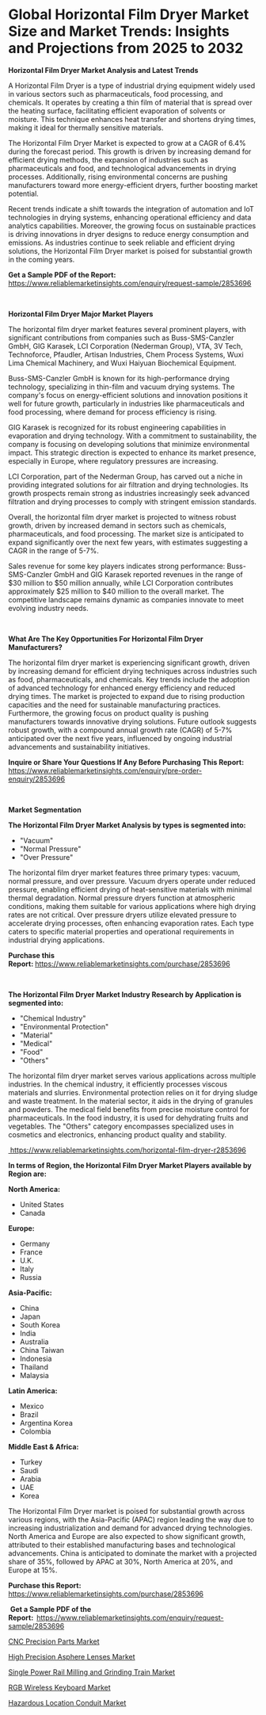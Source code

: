 <p><h1>Global Horizontal Film Dryer Market Size and Market Trends: Insights and Projections from 2025 to 2032</h1></p><p><strong>Horizontal Film Dryer Market Analysis and Latest Trends</strong></p>
<p><p>A Horizontal Film Dryer is a type of industrial drying equipment widely used in various sectors such as pharmaceuticals, food processing, and chemicals. It operates by creating a thin film of material that is spread over the heating surface, facilitating efficient evaporation of solvents or moisture. This technique enhances heat transfer and shortens drying times, making it ideal for thermally sensitive materials.</p><p>The Horizontal Film Dryer Market is expected to grow at a CAGR of 6.4% during the forecast period. This growth is driven by increasing demand for efficient drying methods, the expansion of industries such as pharmaceuticals and food, and technological advancements in drying processes. Additionally, rising environmental concerns are pushing manufacturers toward more energy-efficient dryers, further boosting market potential.</p><p>Recent trends indicate a shift towards the integration of automation and IoT technologies in drying systems, enhancing operational efficiency and data analytics capabilities. Moreover, the growing focus on sustainable practices is driving innovations in dryer designs to reduce energy consumption and emissions. As industries continue to seek reliable and efficient drying solutions, the Horizontal Film Dryer market is poised for substantial growth in the coming years.</p></p>
<p><strong>Get a Sample PDF of the Report:&nbsp;</strong> <a href="https://www.reliablemarketinsights.com/enquiry/request-sample/2853696?utm_campaign=2252&utm_medium=2&utm_source=Github&utm_content=ia&utm_term=12032025&utm_id=horizontal-film-dryer">https://www.reliablemarketinsights.com/enquiry/request-sample/2853696</a></p>
<p>&nbsp;</p>
<p><strong>Horizontal Film Dryer Major Market Players</strong></p>
<p><p>The horizontal film dryer market features several prominent players, with significant contributions from companies such as Buss-SMS-Canzler GmbH, GIG Karasek, LCI Corporation (Nederman Group), VTA, 3V Tech, Technoforce, Pfaudler, Artisan Industries, Chem Process Systems, Wuxi Lima Chemical Machinery, and Wuxi Haiyuan Biochemical Equipment. </p><p>Buss-SMS-Canzler GmbH is known for its high-performance drying technology, specializing in thin-film and vacuum drying systems. The company's focus on energy-efficient solutions and innovation positions it well for future growth, particularly in industries like pharmaceuticals and food processing, where demand for process efficiency is rising.</p><p>GIG Karasek is recognized for its robust engineering capabilities in evaporation and drying technology. With a commitment to sustainability, the company is focusing on developing solutions that minimize environmental impact. This strategic direction is expected to enhance its market presence, especially in Europe, where regulatory pressures are increasing.</p><p>LCI Corporation, part of the Nederman Group, has carved out a niche in providing integrated solutions for air filtration and drying technologies. Its growth prospects remain strong as industries increasingly seek advanced filtration and drying processes to comply with stringent emission standards.</p><p>Overall, the horizontal film dryer market is projected to witness robust growth, driven by increased demand in sectors such as chemicals, pharmaceuticals, and food processing. The market size is anticipated to expand significantly over the next few years, with estimates suggesting a CAGR in the range of 5-7%. </p><p>Sales revenue for some key players indicates strong performance: Buss-SMS-Canzler GmbH and GIG Karasek reported revenues in the range of $30 million to $50 million annually, while LCI Corporation contributes approximately $25 million to $40 million to the overall market. The competitive landscape remains dynamic as companies innovate to meet evolving industry needs.</p></p>
<p>&nbsp;</p>
<p><strong>What Are The Key Opportunities For Horizontal Film Dryer Manufacturers?</strong></p>
<p><p>The horizontal film dryer market is experiencing significant growth, driven by increasing demand for efficient drying techniques across industries such as food, pharmaceuticals, and chemicals. Key trends include the adoption of advanced technology for enhanced energy efficiency and reduced drying times. The market is projected to expand due to rising production capacities and the need for sustainable manufacturing practices. Furthermore, the growing focus on product quality is pushing manufacturers towards innovative drying solutions. Future outlook suggests robust growth, with a compound annual growth rate (CAGR) of 5-7% anticipated over the next five years, influenced by ongoing industrial advancements and sustainability initiatives.</p></p>
<p><strong>Inquire or Share Your Questions If Any Before Purchasing This Report:</strong> <a href="https://www.reliablemarketinsights.com/enquiry/pre-order-enquiry/2853696?utm_campaign=2252&utm_medium=2&utm_source=Github&utm_content=ia&utm_term=12032025&utm_id=horizontal-film-dryer">https://www.reliablemarketinsights.com/enquiry/pre-order-enquiry/2853696</a></p>
<p>&nbsp;</p>
<p><strong>Market Segmentation</strong></p>
<p><strong>The Horizontal Film Dryer Market Analysis by types is segmented into:</strong></p>
<p><ul><li>"Vacuum"</li><li>"Normal Pressure"</li><li>"Over Pressure"</li></ul></p>
<p><p>The horizontal film dryer market features three primary types: vacuum, normal pressure, and over pressure. Vacuum dryers operate under reduced pressure, enabling efficient drying of heat-sensitive materials with minimal thermal degradation. Normal pressure dryers function at atmospheric conditions, making them suitable for various applications where high drying rates are not critical. Over pressure dryers utilize elevated pressure to accelerate drying processes, often enhancing evaporation rates. Each type caters to specific material properties and operational requirements in industrial drying applications.</p></p>
<p><strong>Purchase this Report:&nbsp;</strong><a href="https://www.reliablemarketinsights.com/purchase/2853696?utm_campaign=2252&utm_medium=2&utm_source=Github&utm_content=ia&utm_term=12032025&utm_id=horizontal-film-dryer">https://www.reliablemarketinsights.com/purchase/2853696</a></p>
<p>&nbsp;</p>
<p><strong>The Horizontal Film Dryer Market Industry Research by Application is segmented into:</strong></p>
<p><ul><li>"Chemical Industry"</li><li>"Environmental Protection"</li><li>"Material"</li><li>"Medical"</li><li>"Food"</li><li>"Others"</li></ul></p>
<p><p>The horizontal film dryer market serves various applications across multiple industries. In the chemical industry, it efficiently processes viscous materials and slurries. Environmental protection relies on it for drying sludge and waste treatment. In the material sector, it aids in the drying of granules and powders. The medical field benefits from precise moisture control for pharmaceuticals. In the food industry, it is used for dehydrating fruits and vegetables. The "Others" category encompasses specialized uses in cosmetics and electronics, enhancing product quality and stability.</p></p>
<p><a href="https://www.reliablemarketinsights.com/horizontal-film-dryer-r2853696?utm_campaign=2252&utm_medium=2&utm_source=Github&utm_content=ia&utm_term=12032025&utm_id=horizontal-film-dryer">&nbsp;https://www.reliablemarketinsights.com/horizontal-film-dryer-r2853696</a></p>
<p><strong>In terms of Region, the Horizontal Film Dryer Market Players available by Region are:</strong></p>
<p>
    <p> <strong> North America: </strong>
        <ul>
            <li>United States</li>
            <li>Canada</li>
        </ul>
        </p> 
    <p> <strong> Europe: </strong>
        <ul>
            <li>Germany</li>
            <li>France</li>
            <li>U.K.</li>
            <li>Italy</li>
            <li>Russia</li>
        </ul>
        </p> 
    <p> <strong> Asia-Pacific: </strong>
        <ul>
            <li>China</li>
            <li>Japan</li>
            <li>South Korea</li>
            <li>India</li>
            <li>Australia</li>
            <li>China Taiwan</li>
            <li>Indonesia</li>
            <li>Thailand</li>
            <li>Malaysia</li>
        </ul>
        </p> 
    <p> <strong> Latin America: </strong>
        <ul>
            <li>Mexico</li>
            <li>Brazil</li>
            <li>Argentina Korea</li>
            <li>Colombia</li>
        </ul>
        </p> 
    <p> <strong> Middle East & Africa: </strong>
        <ul>
            <li>Turkey</li>
            <li>Saudi</li>
            <li>Arabia</li>
            <li>UAE</li>
            <li>Korea</li>
        </ul>
    </p>
    </p>
<p><p>The Horizontal Film Dryer market is poised for substantial growth across various regions, with the Asia-Pacific (APAC) region leading the way due to increasing industrialization and demand for advanced drying technologies. North America and Europe are also expected to show significant growth, attributed to their established manufacturing bases and technological advancements. China is anticipated to dominate the market with a projected share of 35%, followed by APAC at 30%, North America at 20%, and Europe at 15%.</p></p>
<p><strong>Purchase this Report: </strong><a href="https://www.reliablemarketinsights.com/purchase/2853696?utm_campaign=2252&utm_medium=2&utm_source=Github&utm_content=ia&utm_term=12032025&utm_id=horizontal-film-dryer">https://www.reliablemarketinsights.com/purchase/2853696</a></p>
<p>&nbsp;<strong>Get a Sample PDF of the Report:&nbsp;&nbsp;</strong><a href="https://www.reliablemarketinsights.com/enquiry/request-sample/2853696?utm_campaign=2252&utm_medium=2&utm_source=Github&utm_content=ia&utm_term=12032025&utm_id=horizontal-film-dryer">https://www.reliablemarketinsights.com/enquiry/request-sample/2853696</a></p>
<p><strong></strong></p>
<p><p><a href="https://github.com/gunbybeahmg1/Market-Research-Report-List-1/blob/main/cnc-precision-parts-market.md?utm_campaign=2252&utm_medium=2&utm_source=Github&utm_content=ia&utm_term=12032025&utm_id=horizontal-film-dryer">CNC Precision Parts Market</a></p><p><a href="https://github.com/alasmyayock/Market-Research-Report-List-1/blob/main/high-precision-asphere-lenses-market.md?utm_campaign=2252&utm_medium=2&utm_source=Github&utm_content=ia&utm_term=12032025&utm_id=horizontal-film-dryer">High Precision Asphere Lenses Market</a></p><p><a href="https://github.com/voetzeszuh/Market-Research-Report-List-1/blob/main/single-power-rail-milling-and-grinding-train-market.md?utm_campaign=2252&utm_medium=2&utm_source=Github&utm_content=ia&utm_term=12032025&utm_id=horizontal-film-dryer">Single Power Rail Milling and Grinding Train Market</a></p><p><a href="https://github.com/memorirummy/Market-Research-Report-List-1/blob/main/rgb-wireless-keyboard-market.md?utm_campaign=2252&utm_medium=2&utm_source=Github&utm_content=ia&utm_term=12032025&utm_id=horizontal-film-dryer">RGB Wireless Keyboard Market</a></p><p><a href="https://github.com/celpabembes/Market-Research-Report-List-1/blob/main/hazardous-location-conduit-market.md?utm_campaign=2252&utm_medium=2&utm_source=Github&utm_content=ia&utm_term=12032025&utm_id=horizontal-film-dryer">Hazardous Location Conduit Market</a></p></p>